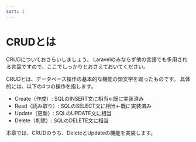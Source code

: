 ```yaml
---
sort: 1
---
```

# CRUDとは

CRUDについておさらいしましょう。
Laravelのみならず他の言語でも多用される言葉ですので、ここでしっかりとおさえておいてください。

CRUDとは、データベース操作の基本的な機能の頭文字を取ったものです。
具体的には、以下の4つの操作を指します。

- Create（作成）: SQLのINSERT文に相当←既に実装済み
- Read（読み取り）: SQLのSELECT文に相当←既に実装済み
- Update（更新）: SQLのUPDATE文に相当
- Delete（削除）: SQLのDELETE文に相当

本章では、CRUDのうち、DeleteとUpdateの機能を実装します。

